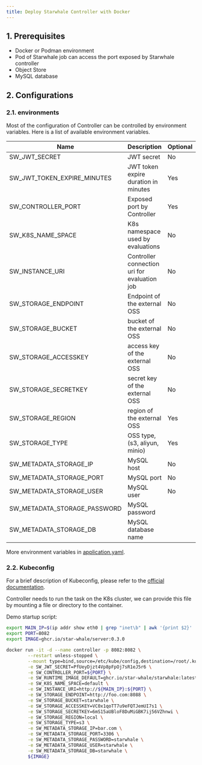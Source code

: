 ```yaml
---
title: Deploy Starwhale Controller with Docker
---
```


## 1. Prerequisites

* Docker or Podman environment
* Pod of Starwhale job can access the port exposed by Starwhale controller
* Object Store
* MySQL database

## 2. Configurations

### 2.1. environments

Most of the configuration of Controller can be controlled by environment variables. Here is a list of available
environment variables.

| Name                         | Description                                  | Optional | Default | Example                  |
|------------------------------|----------------------------------------------|----------|---------|--------------------------|
| SW_JWT_SECRET                | JWT secret                                   | No       |         |                          |
| SW_JWT_TOKEN_EXPIRE_MINUTES  | JWT token expire duration in minutes         | Yes      | 43200   |                          |
| SW_CONTROLLER_PORT           | Exposed port by Controller                   | Yes      | 8082    |                          |
| SW_K8S_NAME_SPACE            | K8s namespace used by   evaluations          | No       |         | default                  |
| SW_INSTANCE_URI              | Controller connection uri for evaluation job | No       |         | <http://controller:8082> |
| SW_STORAGE_ENDPOINT          | Endpoint of the external OSS                 | No       |         | <http://foo.com:8088>    |
| SW_STORAGE_BUCKET            | bucket of the external OSS                   | No       |         | starwhale                |
| SW_STORAGE_ACCESSKEY         | access key of the external OSS               | No       |         |                          |
| SW_STORAGE_SECRETKEY         | secret key of the external OSS               | No       |         |                          |
| SW_STORAGE_REGION            | region of the external OSS                   | Yes      | local   |                          |
| SW_STORAGE_TYPE              | OSS type, (s3, aliyun, minio)                | Yes      | minio   |                          |
| SW_METADATA_STORAGE_IP       | MySQL host                                   | No       |         |                          |
| SW_METADATA_STORAGE_PORT     | MySQL port                                   | No       |         |                          |
| SW_METADATA_STORAGE_USER     | MySQL user                                   | No       |         |                          |
| SW_METADATA_STORAGE_PASSWORD | MySQL password                               |          |         |                          |
| SW_METADATA_STORAGE_DB       | MySQL database name                          |          |         |                          |

More environment variables in [application.yaml](https://github.com/star-whale/starwhale/blob/main/server/controller/src/main/resources/application.yaml).

### 2.2. Kubeconfig

For a brief description of Kubeconfig, please refer to the [official documentation](https://kubernetes.io/docs/concepts/configuration/organize-cluster-access-kubeconfig/).

Controller needs to run the task on the K8s cluster, we can provide this file by mounting a file or directory to the container.

Demo startup script:

```sh
export MAIN_IP=$(ip addr show eth0 | grep "inet\b" | awk '{print $2}' | cut -d/ -f1)
export PORT=8082
export IMAGE=ghcr.io/star-whale/server:0.3.0

docker run -it -d --name controller -p 8082:8082 \
        --restart unless-stopped \
        --mount type=bind,source=/etc/kube/config,destination=/root/.kube/config,readonly \
        -e SW_JWT_SECRET=PfUeyDjzt4Vp8pFpOj7sR1eJ5r6 \
        -e SW_CONTROLLER_PORT=${PORT} \
        -e SW_RUNTIME_IMAGE_DEFAULT=ghcr.io/star-whale/starwhale:latest \
        -e SW_K8S_NAME_SPACE=default \
        -e SW_INSTANCE_URI=http://${MAIN_IP}:${PORT} \
        -e SW_STORAGE_ENDPOINT=http://foo.com:8088 \
        -e SW_STORAGE_BUCKET=starwhale \
        -e SW_STORAGE_ACCESSKEY=VC0x1qoTT7u9eFQTJemUI7s1 \
        -e SW_STORAGE_SECRETKEY=6mS15aUBloF8DuMiGBK7ij56VZhnwi \
        -e SW_STORAGE_REGION=local \
        -e SW_STORAGE_TYPE=s3 \
        -e SW_METADATA_STORAGE_IP=bar.com \
        -e SW_METADATA_STORAGE_PORT=3306 \
        -e SW_METADATA_STORAGE_PASSWORD=starwhale \
        -e SW_METADATA_STORAGE_USER=starwhale \
        -e SW_METADATA_STORAGE_DB=starwhale \
        ${IMAGE}
```
